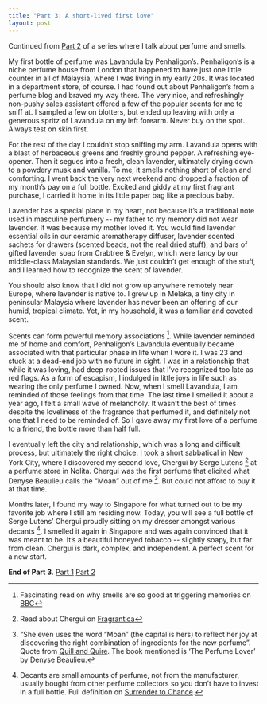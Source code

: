 ```yaml
---
title: "Part 3: A short-lived first love"
layout: post
---
```


Continued from [Part 2](/2016/11/07/department-stores-are-terrifying.html) of a series where I talk about perfume and smells.

My first bottle of perfume was Lavandula by Penhaligon’s. Penhaligon’s is a niche perfume house from London that happened to have just one little counter in all of Malaysia, where I was living in my early 20s. It was located in a department store, of course. I had found out about Penhaligon’s from a perfume blog and braved my way there. The very nice, and refreshingly non-pushy sales assistant offered a few of the popular scents for me to sniff at. I sampled a few on blotters, but ended up leaving with only a generous spritz of Lavandula on my left forearm. Never buy on the spot. Always test on skin first.

For the rest of the day I couldn’t stop sniffing my arm. Lavandula opens with a blast of herbaceous greens and freshly ground pepper. A refreshing eye-opener. Then it segues into a fresh, clean lavender, ultimately drying down to a powdery musk and vanilla. To me, it smells nothing short of clean and comforting.  I went back the very next weekend and dropped a fraction of my month’s pay on a full bottle. Excited and giddy at my first fragrant purchase, I carried it home in its little paper bag like a precious baby. 

Lavender has a special place in my heart, not because it’s a traditional note used in masculine perfumery -- my father to my memory did not wear lavender. It was because my mother loved it. You would find lavender essential oils in our ceramic aromatherapy diffuser, lavender scented sachets for drawers (scented beads, not the real dried stuff), and bars of gifted lavender soap from Crabtree & Evelyn, which were fancy by our middle-class Malaysian standards. We just couldn’t get enough of the stuff, and I learned how to recognize the scent of lavender. 

You should also know that I did not grow up anywhere remotely near Europe, where lavender is native to. I grew up in Melaka, a tiny city in peninsular Malaysia where lavender has never been an offering of our humid, tropical climate. Yet, in my household, it was a familiar and coveted scent.

Scents can form powerful memory associations [^1]. While lavender reminded me of home and comfort, Penhaligon’s Lavandula eventually became associated with that particular phase in life when I wore it. I was 23 and stuck at a dead-end job with no future in sight. I was in a relationship that while it was loving, had deep-rooted issues that I’ve recognized too late as red flags. As a form of escapism, I indulged in little joys in life such as wearing the only perfume I owned. Now, when I smell Lavandula, I am reminded of those feelings from that time. The last time I smelled it about a year ago, I felt a small wave of melancholy. It wasn’t the best of times despite the loveliness of the fragrance that perfumed it, and definitely not one that I need to be reminded of. So I gave away my first love of a perfume to a friend, the bottle more than half full. 

I eventually left the city and relationship, which was a long and difficult process, but ultimately the right choice. I took a short sabbatical in New York City, where I discovered my second love, Chergui by Serge Lutens [^4] at a perfume store in Nolita. Chergui was the first perfume that elicited what Denyse Beaulieu calls the “Moan” out of me [^2]. But could not afford to buy it at that time. 

Months later, I found my way to Singapore for what turned out to be my favorite job where I still am residing now. Today, you will see a full bottle of Serge Lutens’ Chergui proudly sitting on my dresser amongst various decants [^3]. I smelled it again in Singapore and was again convinced that it was meant to be. It’s a beautiful honeyed tobacco -- slightly soapy, but far from clean. Chergui is dark, complex, and independent. A perfect scent for a new start.

__End of Part 3__. [Part 1](/2016/11/06/nail-polish-made-me-puke.html) [Part 2](/2016/11/07/department-stores-are-terrifying.html)

[^1]: Fascinating read on why smells are so good at triggering memories on [BBC](http://www.bbc.com/future/story/20120312-why-can-smells-unlock-memories)
[^2]: “She even uses the word “Moan” (the capital is hers) to reflect her joy at discovering the right combination of ingredients for the new perfume”. Quote  from [Quill and Quire](http://www.quillandquire.com/review/the-perfume-lover-a-personal-history-of-scent/). The book mentioned is ‘The Perfume Lover’ by Denyse Beaulieu.
[^3]: Decants are small amounts of perfume, not from the manufacturer, usually bought from other perfume collectors so you don’t have to invest in a full bottle. Full definition on [Surrender to Chance](https://surrendertochance.com/perfume-decant-what-is-it/).
[^4]: Read about Chergui on [Fragrantica](http://www.fragrantica.com/perfume/Serge-Lutens/Chergui-2762.html)

